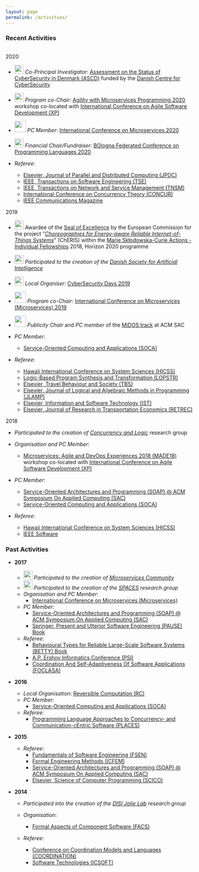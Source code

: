 ```yaml
---
layout: page
permalink: /activities/
---
```


### Recent Activities
<div style="height: 1em"></div>

<div class="act-year">
<span>2020</span>

<div markdown="1">

-  <img style="height:24px;" src="/imgs/ascd_project.png"> *Co-Principal Investigator*: [Assessment on the Status of CyberSecurity in Denmark (ASCD)](https://ascd.dk/) funded by the [Danish Centre for CyberSecurity](https://fe-ddis.dk/cfcs/Pages/cfcs.aspx)
-  <img style="height:24px;" src="/imgs/amp2020.svg"> *Program co-Chair*: [Agility with Microservices Programming 2020](https://amp.fe.up.pt/2020/) workshop co-located with [International Conference on Agile Software Development (XP)](https://www.agilealliance.org/xp2020/)
-  <img style="height:30px;" src="/imgs/microservices_conf.svg"> *PC Member*: [International Conference on Microservices 2020](https://conf-micro.services/2020/)
-  <img style="height:24px;" src="/imgs/bopl_logo.png"> *Financial Chair/Fundraiser*: [BOlogna Federated Conference on Programming Languages 2020](https://bopl.cs.unibo.it/)

- *Referee*: 
  - [Elsevier, Journal of Parallel and Distributed Computing (JPDC)](https://www.journals.elsevier.com/journal-of-parallel-and-distributed-computing) 
  - [IEEE, Transactions on Software Engineering (TSE)](https://www.computer.org/csdl/journal/ts)
  - [IEEE, Transactions on Network and Service Management (TNSM)](https://www.comsoc.org/publications/journals/ieee-tnsm)
  - [International Conference on Concurrency Theory (CONCUR)](https://concur2020.forsyte.at/)
  - [IEEE Communications Magazine](https://www.comsoc.org/publications/magazines/ieee-communications-magazine)

</div>
</div>

<div class="act-year">
<span>2019</span>

<div markdown="1">

- <img style="height:24px;" src="/imgs/europe.png"> Awardee of the <a href="https://ec.europa.eu/info/research-and-innovation/funding/funding-opportunities/seal-excellence_en">Seal of Excellence</a> 
by the European Commission for the project "<a href="/activities/832512_ChERIS_ESR.pdf"><em>Choreographies for Energy-aware Reliable Internet-of-Things Systems</em></a>" (ChERIS) 
within the <a href="https://ec.europa.eu/research/mariecurieactions/actions/individual-fellowships_en">Marie Skłodowska-Curie Actions - Individual Fellowships</a> 2018, Horizon 2020 programme

-  <img style="height:24px;" src="/imgs/dsai.png"> *Participated to the creation of the [Danish Society for Artificial Intelligence](https://dsai.sdu.dk/)*

-  <img style="height:24px;" src="/imgs/cybersecurity_days.png"> *Local Organiser*: [CyberSecurity Days 2019](https://cyberdays2019.sdu.dk/) 

-  <img style="height:30px;" src="/imgs/microservices_conf.svg"> *Program co-Chair*: [International Conference on Microservices (Microservices) 2019](http://conf-micro.services/2019) 

- <img style="height:30px;" src="/imgs/midos_logo.png"> *Publicity Chair* and *PC member* of the [MiDOS track](https://midos2019.sdu.dk/) at ACM SAC

- *PC Member*: 
  - [Service-Oriented Computing and Applications (SOCA)](https://www.cs.ccu.edu.tw/~conference/soca2019/)

- *Referee*:
  - [Hawaii International Conference on System Sciences (HICSS)](http://hicss.hawaii.edu/program-hicss52/) 
  - [Logic-Based Program Synthesis and Transformation (LOPSTR)](http://www.cs.unibo.it/projects/lopstr19/)
  - [Elsevier, Travel Behaviour and Society (TBS)](https://www.journals.elsevier.com/travel-behaviour-and-society) 
  - [Elsevier, Journal of Logical and Algebraic Methods in Programming (JLAMP)](https://www.journals.elsevier.com/journal-of-logical-and-algebraic-methods-in-programming) 
  - [Elsevier, Information and Software Technology (IST)](https://www.journals.elsevier.com/information-and-software-technology) 
  - [Elsevier, Journal of Research in Transportation Economics (RETREC)](https://www.journals.elsevier.com/research-in-transportation-economics)

</div>
</div>

<div class="act-year">
<span>2018</span>

<div markdown="1">

- *Participated to the creation of [Concurrency and Logic](http://concurrency.sdu.dk)* research group
- *Organisation and PC Member*:
  - [Microservices: Agile and DevOps Experiences 2018 (MADE18)](https://sites.google.com/view/made18) workshop co-located with [International Conference on Agile Software Development (XP)](https://www.agilealliance.org/xp2018/)
- *PC Member*: 
  - [Service-Oriented Architectures and Programming (SOAP) @ ACM Symposium On Applied Computing (SAC)](http://sac-soap.sdu.dk/soap2018/) 
  - [Service-Oriented Computing and Applications (SOCA)](http://conferences.computer.org/soca/)
    
- *Referee*:
  - [Hawaii International Conference on System Sciences (HICSS)](http://hicss.hawaii.edu/program-hicss51/)
  - [IEEE Software](https://www.computer.org/software-magazine/2017/02/10/microservices-call-for-papers/)

</div>
</div>

<div class="past-act" markdown="1" >

### Past Activities

- **2017**
  - <img style="height:24px;" src="../imgs/microservices_logo.png"> *Participated to the creation of [Microservices Community](http://microservices.sdu.dk)*
  - <img style="width:24px;" src="../imgs/spaces.png"> *Participated to the creation of the [SPACES](http://cs.unibo.it/projects/spaces2017) research group*
  - *Organisation and PC Member*: 
    - [International Conference on Microservices (Microservices)](http://conf-micro.services/)
  - *PC Member*: 
    - [Service-Oriented Architectures and Programming (SOAP) @ ACM Symposium On Applied Computing (SAC)](http://sac-soap.sdu.dk/soap2017/) 
    - [Springer, Present and Ulterior Software Engineering (PAUSE) Book](http://se.inf.ethz.ch/old/people/meyer/publications/)
  - *Referee*: 
    - [Behavioural Types for Reliable Large-Scale Software Systems (BETTY) Book](http://www.behavioural-types.eu/) 
    - [A.P. Ershov Informatics Conference (PSI)](http://psi.nsc.ru/) 
    - [Coordination And Self-Adaptiveness Of Software Applications (FOCLASA)](http://foclasa.lcc.uma.es/)

- **2016**
  - *Local Organisation*: [Reversible Computation (RC)](http://www.reversible-computation.org/2016/)
  - *PC Member*: 
    - [Service-Oriented Computing and Applications (SOCA)](http://conferences.computer.org/soca/2016/iot_st.htm)
  - *Referee*: 
    - [Programming Language Approaches to Concurrency- and Communication-cEntric Software (PLACES)](http://places16.by.di.fc.ul.pt/)

- **2015**
  - *Referee*: 
    - [Fundamentals of Software Engineering (FSEN)](http://fsen.ir/2015/)
    - [Formal Engineering Methods (ICFEM)](http://icfem2015.lri.fr/)
    - [Service-Oriented Architectures and Programming (SOAP) @ ACM Symposium On Applied Computing (SAC)](http://www.sigapp.org/sac/sac2015/)
    - [Elsevier, Science of Computer Programming (SCICO)](https://ees.elsevier.com/scico/default.asp)

- **2014**
  - *Participated into the creation of the [DISI Jolie Lab](http://cs.unibo.it/projects/jolie) research group*

  - *Organisation*:
    - [Formal Aspects of Component Software (FACS)](http://facs2014.cs.unibo.it/)

  - *Referee*:
    - [Conference on Coordination Models and Languages (COORDINATION)](https://www.discotec2014.tu-berlin.de/)
    - [Software Technologies (ICSOFT)](http://www.icsoft.org/?y=2014)

</div>